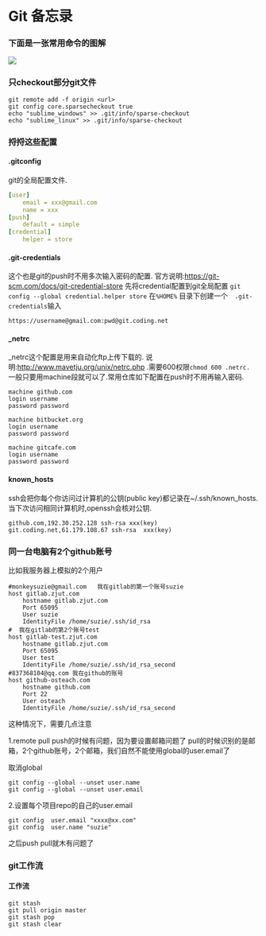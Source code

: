 Git 备忘录
=================




### 下面是一张常用命令的图解

![](http://farwmarth.com/wp-content/2010072023345292.png)


### 只checkout部分git文件
```shell
git remote add -f origin <url>
git config core.sparsecheckout true
echo "sublime_windows" >> .git/info/sparse-checkout
echo "sublime_linux" >> .git/info/sparse-checkout
```

###   捋捋这些配置
####  .gitconfig
git的全局配置文件.
```yaml
[user]
    email = xxx@gmail.com
    name = xxx
[push]
    default = simple
[credential]
    helper = store
```

####  .git-credentials
这个也是git的push时不用多次输入密码的配置.
官方说明:<https://git-scm.com/docs/git-credential-store>
先将credential配置到git全局配置
`git config --global credential.helper store`
在`%HOME%` 目录下创建一个`  .git-credentials`输入
```
https://username@gmail.com:pwd@git.coding.net
```

####  _netrc
_netrc这个配置是用来自动化ftp上传下载的. 说明:<http://www.mavetju.org/unix/netrc.php> .需要600权限`chmod 600 .netrc.` 一般只要用machine段就可以了.常用仓库如下配置在push时不用再输入密码.
```
machine github.com
login username
password password

machine bitbucket.org
login username
password password

machine gitcafe.com
login username
password password
```
####  known_hosts
ssh会把你每个你访问过计算机的公钥(public key)都记录在~/.ssh/known_hosts.当下次访问相同计算机时,openssh会核对公钥.
```
github.com,192.30.252.128 ssh-rsa xxx(key)
git.coding.net,61.179.108.67 ssh-rsa  xxx(key)
```


### 同一台电脑有2个github账号

比如我服务器上模拟的2个用户
```shell
#monkeysuzie@gmail.com   我在gitlab的第一个账号suzie
host gitlab.zjut.com
    hostname gitlab.zjut.com
    Port 65095
    User suzie
    IdentityFile /home/suzie/.ssh/id_rsa
#  我在gitlab的第2个账号test
host gitlab-test.zjut.com
    hostname gitlab.zjut.com
    Port 65095
    User test
    IdentityFile /home/suzie/.ssh/id_rsa_second
#837368104@qq.com 我在github的账号
host github-osteach.com
    hostname github.com
    Port 22
    User osteach
    IdentityFile /home/suzie/.ssh/id_rsa_second
```
这种情况下，需要几点注意

1.remote pull push的时候有问题，因为要设置邮箱问题了 pull的时候识别的是邮箱，2个github账号，2个邮箱，我们自然不能使用global的user.email了

取消global
```shell
git config --global --unset user.name
git config --global --unset user.email
```

2.设置每个项目repo的自己的user.email
```shell
git config  user.email "xxxx@xx.com"
git config  user.name "suzie"
```
之后push pull就木有问题了



### git工作流

#### 工作流
```shell
git stash
git pull origin master
git stash pop
git stash clear
```



